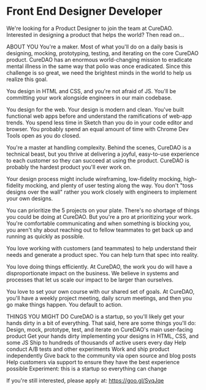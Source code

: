 # Front End Designer Developer

We're looking for a Product Designer to join the team at CureDAO. Interested in designing a product that helps the world? Then read on…

ABOUT YOU You're a maker. Most of what you'll do on a daily basis is designing, mocking, prototyping, testing, and iterating on the core CureDAO product. CureDAO has an enormous world-changing mission to eradicate mental illness in the same way that polio was once eradicated. Since this challenge is so great, we need the brightest minds in the world to help us realize this goal.

You design in HTML and CSS, and you're not afraid of JS. You'll be committing your work alongside engineers in our main codebase.

You design for the web. Your design is modern and clean. You've built functional web apps before and understand the ramifications of web-app trends. You spend less time in Sketch than you do in your code editor and browser. You probably spend an equal amount of time with Chrome Dev Tools open as you do closed.

You're a master at handling complexity. Behind the scenes, CureDAO is a technical beast, but you thrive at delivering a joyful, easy-to-use experience to each customer so they can succeed at using the product. CureDAO is probably the hardest product you'll ever work on.

Your design process might include wireframing, low-fidelity mocking, high-fidelity mocking, and plenty of user testing along the way. You don't "toss designs over the wall" rather you work closely with engineers to implement your own designs.

You can prioritize the 5 projects on your plate. There's no shortage of things you could be doing at CureDAO. But you're a pro at prioritizing your work. You're comfortable communicating and when something is blocking you, you aren't shy about reaching out to fellow teammates to get back up and running as quickly as possible.

You love working with customers (and teammates) to help understand their needs and generate a product spec. You can help turn that spec into reality.

You love doing things efficiently. At CureDAO, the work you do will have a disproportionate impact on the business. We believe in systems and processes that let us scale our impact to be larger than ourselves.

You love to set your own course with our shared set of goals. At CureDAO, you'll have a weekly project meeting, daily scrum meetings, and then you go make things happen. You default to action.

THINGS YOU MIGHT DO CureDAO is a startup, so you'll likely get your hands dirty in a bit of everything. That said, here are some things you'll do: Design, mock, prototype, test, and iterate on CureDAO's main user-facing product Get your hands dirty implementing your designs in HTML, CSS, and some JS Ship to hundreds of thousands of active users every day Help conduct A/B tests and other experiments Work and ship product independently Give back to the community via open source and blog posts Help customers via support to ensure they have the best experience possible Experiment: this is a startup so everything can change

If you're still interested, please apply at: https://goo.gl/SyqJqe
